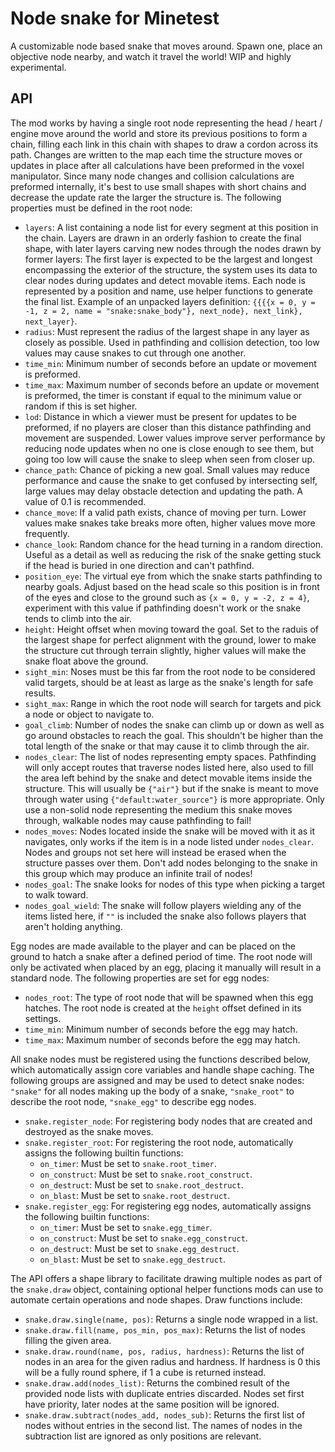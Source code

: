 # Node snake for Minetest

A customizable node based snake that moves around. Spawn one, place an objective node nearby, and watch it travel the world! WIP and highly experimental.

## API

The mod works by having a single root node representing the head / heart / engine move around the world and store its previous positions to form a chain, filling each link in this chain with shapes to draw a cordon across its path. Changes are written to the map each time the structure moves or updates in place after all calculations have been preformed in the voxel manipulator. Since many node changes and collision calculations are preformed internally, it's best to use small shapes with short chains and decrease the update rate the larger the structure is. The following properties must be defined in the root node:

  - `layers`: A list containing a node list for every segment at this position in the chain. Layers are drawn in an orderly fashion to create the final shape, with later layers carving new nodes through the nodes drawn by former layers: The first layer is expected to be the largest and longest encompassing the exterior of the structure, the system uses its data to clear nodes during updates and detect movable items. Each node is represented by a position and name, use helper functions to generate the final list. Example of an unpacked layers definition: `{{{{x = 0, y = -1, z = 2, name = "snake:snake_body"}, next_node}, next_link}, next_layer}`.
  - `radius`: Must represent the radius of the largest shape in any layer as closely as possible. Used in pathfinding and collision detection, too low values may cause snakes to cut through one another.
  - `time_min`: Minimum number of seconds before an update or movement is preformed.
  - `time_max`: Maximum number of seconds before an update or movement is preformed, the timer is constant if equal to the minimum value or random if this is set higher.
  - `lod`: Distance in which a viewer must be present for updates to be preformed, if no players are closer than this distance pathfinding and movement are suspended. Lower values improve server performance by reducing node updates when no one is close enough to see them, but going too low will cause the snake to sleep when seen from closer up.
  - `chance_path`: Chance of picking a new goal. Small values may reduce performance and cause the snake to get confused by intersecting self, large values may delay obstacle detection and updating the path. A value of 0.1 is recommended.
  - `chance_move`: If a valid path exists, chance of moving per turn. Lower values make snakes take breaks more often, higher values move more frequently.
  - `chance_look`: Random chance for the head turning in a random direction. Useful as a detail as well as reducing the risk of the snake getting stuck if the head is buried in one direction and can't pathfind.
  - `position_eye`: The virtual eye from which the snake starts pathfinding to nearby goals. Adjust based on the head scale so this position is in front of the eyes and close to the ground such as `{x = 0, y = -2, z = 4}`, experiment with this value if pathfinding doesn't work or the snake tends to climb into the air.
  - `height`: Height offset when moving toward the goal. Set to the raduis of the largest shape for perfect alignment with the ground, lower to make the structure cut through terrain slightly, higher values will make the snake float above the ground.
  - `sight_min`: Noses must be this far from the root node to be considered valid targets, should be at least as large as the snake's length for safe results.
  - `sight_max`: Range in which the root node will search for targets and pick a node or object to navigate to.
  - `goal_climb`: Number of nodes the snake can climb up or down as well as go around obstacles to reach the goal. This shouldn't be higher than the total length of the snake or that may cause it to climb through the air.
  - `nodes_clear`: The list of nodes representing empty spaces. Pathfinding will only accept routes that traverse nodes listed here, also used to fill the area left behind by the snake and detect movable items inside the structure. This will usually be `{"air"}` but if the snake is meant to move through water using `{"default:water_source"}` is more appropriate. Only use a non-solid node representing the medium this snake moves through, walkable nodes may cause pathfinding to fail!
  - `nodes_moves`: Nodes located inside the snake will be moved with it as it navigates, only works if the item is in a node listed under `nodes_clear`. Nodes and groups not set here will instead be erased when the structure passes over them. Don't add nodes belonging to the snake in this group which may produce an infinite trail of nodes!
  - `nodes_goal`: The snake looks for nodes of this type when picking a target to walk toward.
  - `nodes_goal_wield`: The snake will follow players wielding any of the items listed here, if `""` is included the snake also follows players that aren't holding anything.

Egg nodes are made available to the player and can be placed on the ground to hatch a snake after a defined period of time. The root node will only be activated when placed by an egg, placing it manually will result in a standard node. The following properties are set for egg nodes:

  - `nodes_root`: The type of root node that will be spawned when this egg hatches. The root node is created at the `height` offset defined in its settings.
  - `time_min`: Minimum number of seconds before the egg may hatch.
  - `time_max`: Maximum number of seconds before the egg may hatch.

All snake nodes must be registered using the functions described below, which automatically assign core variables and handle shape caching. The following groups are assigned and may be used to detect snake nodes: `"snake"` for all nodes making up the body of a snake, `"snake_root"` to describe the root node, `"snake_egg"` to describe egg nodes.

  - `snake.register_node`: For registering body nodes that are created and destroyed as the snake moves.
  - `snake.register_root`: For registering the root node, automatically assigns the following builtin functions:
    - `on_timer`: Must be set to `snake.root_timer`.
    - `on_construct`: Must be set to `snake.root_construct`.
    - `on_destruct`: Must be set to `snake.root_destruct`.
    - `on_blast`: Must be set to `snake.root_destruct`.
  - `snake.register_egg`: For registering egg nodes, automatically assigns the following builtin functions:
    - `on_timer`: Must be set to `snake.egg_timer`.
    - `on_construct`: Must be set to `snake.egg_construct`.
    - `on_destruct`: Must be set to `snake.egg_destruct`.
    - `on_blast`: Must be set to `snake.egg_destruct`.

The API offers a shape library to facilitate drawing multiple nodes as part of the `snake.draw` object, containing optional helper functions mods can use to automate certain operations and node shapes. Draw functions include:

  - `snake.draw.single(name, pos)`: Returns a single node wrapped in a list.
  - `snake.draw.fill(name, pos_min, pos_max)`: Returns the list of nodes filling the given area.
  - `snake.draw.round(name, pos, radius, hardness)`: Returns the list of nodes in an area for the given radius and hardness. If hardness is 0 this will be a fully round sphere, if 1 a cube is returned instead.
  - `snake.draw.add(nodes_list)`: Returns the combined result of the provided node lists with duplicate entries discarded. Nodes set first have priority, later nodes at the same position will be ignored.
  - `snake.draw.subtract(nodes_add, nodes_sub)`: Returns the first list of nodes without entries in the second list. The names of nodes in the subtraction list are ignored as only positions are relevant.
